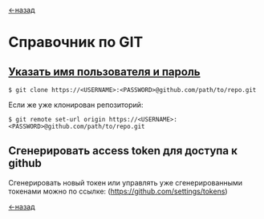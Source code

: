 [<-назад](README.md)

# Справочник по GIT

## [Указать имя пользователя и пароль](https://www.shellhacks.com/git-config-username-password-store-credentials/)

```shell
$ git clone https://<USERNAME>:<PASSWORD>@github.com/path/to/repo.git
```

Если  же уже клонирован репозиторий:
```shell
$ git remote set-url origin https://<USERNAME>:<PASSWORD>@github.com/path/to/repo.git
```

## Сгенерировать access token для доступа к github
Сгенерировать новый токен или управлять уже сгенерированными токенами можно по ссылке: (https://github.com/settings/tokens) 

[<-назад](README.md)
